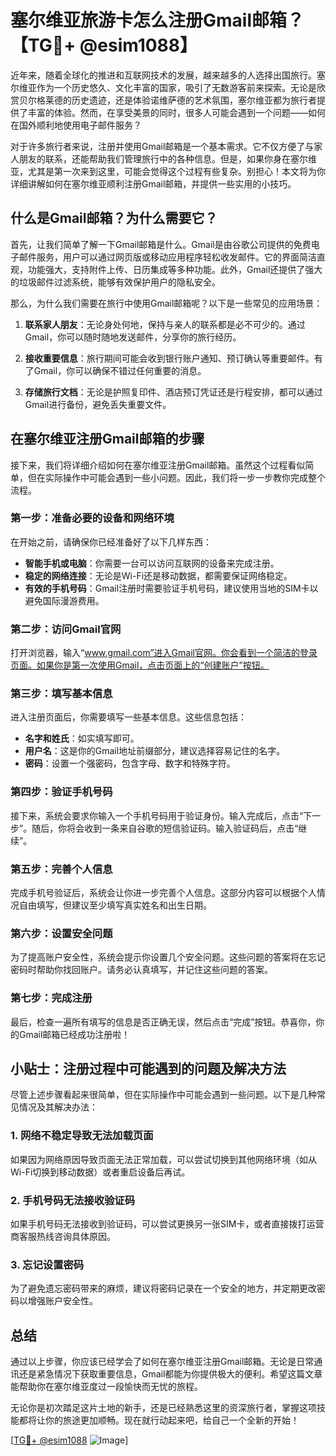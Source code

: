 # 塞尔维亚旅游卡怎么注册Gmail邮箱？【TG💪+ @esim1088】

近年来，随着全球化的推进和互联网技术的发展，越来越多的人选择出国旅行。塞尔维亚作为一个历史悠久、文化丰富的国家，吸引了无数游客前来探索。无论是欣赏贝尔格莱德的历史遗迹，还是体验诺维萨德的艺术氛围，塞尔维亚都为旅行者提供了丰富的体验。然而，在享受美景的同时，很多人可能会遇到一个问题——如何在国外顺利地使用电子邮件服务？

对于许多旅行者来说，注册并使用Gmail邮箱是一个基本需求。它不仅方便了与家人朋友的联系，还能帮助我们管理旅行中的各种信息。但是，如果你身在塞尔维亚，尤其是第一次来到这里，可能会觉得这个过程有些复杂。别担心！本文将为你详细讲解如何在塞尔维亚顺利注册Gmail邮箱，并提供一些实用的小技巧。

## 什么是Gmail邮箱？为什么需要它？

首先，让我们简单了解一下Gmail邮箱是什么。Gmail是由谷歌公司提供的免费电子邮件服务，用户可以通过网页版或移动应用程序轻松收发邮件。它的界面简洁直观，功能强大，支持附件上传、日历集成等多种功能。此外，Gmail还提供了强大的垃圾邮件过滤系统，能够有效保护用户的隐私安全。

那么，为什么我们需要在旅行中使用Gmail邮箱呢？以下是一些常见的应用场景：

1. **联系家人朋友**：无论身处何地，保持与亲人的联系都是必不可少的。通过Gmail，你可以随时随地发送邮件，分享你的旅行经历。
   
2. **接收重要信息**：旅行期间可能会收到银行账户通知、预订确认等重要邮件。有了Gmail，你可以确保不错过任何重要的消息。
   
3. **存储旅行文档**：无论是护照复印件、酒店预订凭证还是行程安排，都可以通过Gmail进行备份，避免丢失重要文件。

## 在塞尔维亚注册Gmail邮箱的步骤

接下来，我们将详细介绍如何在塞尔维亚注册Gmail邮箱。虽然这个过程看似简单，但在实际操作中可能会遇到一些小问题。因此，我们将一步一步教你完成整个流程。

### 第一步：准备必要的设备和网络环境

在开始之前，请确保你已经准备好了以下几样东西：

- **智能手机或电脑**：你需要一台可以访问互联网的设备来完成注册。
- **稳定的网络连接**：无论是Wi-Fi还是移动数据，都需要保证网络稳定。
- **有效的手机号码**：Gmail注册时需要验证手机号码，建议使用当地的SIM卡以避免国际漫游费用。

### 第二步：访问Gmail官网

打开浏览器，输入“www.gmail.com”进入Gmail官网。你会看到一个简洁的登录页面。如果你是第一次使用Gmail，点击页面上的“创建账户”按钮。

### 第三步：填写基本信息

进入注册页面后，你需要填写一些基本信息。这些信息包括：

- **名字和姓氏**：如实填写即可。
- **用户名**：这是你的Gmail地址前缀部分，建议选择容易记住的名字。
- **密码**：设置一个强密码，包含字母、数字和特殊字符。

### 第四步：验证手机号码

接下来，系统会要求你输入一个手机号码用于验证身份。输入完成后，点击“下一步”。随后，你将会收到一条来自谷歌的短信验证码。输入验证码后，点击“继续”。

### 第五步：完善个人信息

完成手机号验证后，系统会让你进一步完善个人信息。这部分内容可以根据个人情况自由填写，但建议至少填写真实姓名和出生日期。

### 第六步：设置安全问题

为了提高账户安全性，系统会提示你设置几个安全问题。这些问题的答案将在忘记密码时帮助你找回账户。请务必认真填写，并记住这些问题的答案。

### 第七步：完成注册

最后，检查一遍所有填写的信息是否正确无误，然后点击“完成”按钮。恭喜你，你的Gmail邮箱已经成功注册啦！

## 小贴士：注册过程中可能遇到的问题及解决方法

尽管上述步骤看起来很简单，但在实际操作中可能会遇到一些问题。以下是几种常见情况及其解决办法：

### 1. 网络不稳定导致无法加载页面

如果因为网络原因导致页面无法正常加载，可以尝试切换到其他网络环境（如从Wi-Fi切换到移动数据）或者重启设备后再试。

### 2. 手机号码无法接收验证码

如果手机号码无法接收到验证码，可以尝试更换另一张SIM卡，或者直接拨打运营商客服热线咨询具体原因。

### 3. 忘记设置密码

为了避免遗忘密码带来的麻烦，建议将密码记录在一个安全的地方，并定期更改密码以增强账户安全性。

## 总结

通过以上步骤，你应该已经学会了如何在塞尔维亚注册Gmail邮箱。无论是日常通讯还是紧急情况下获取重要信息，Gmail都能为你提供极大的便利。希望这篇文章能帮助你在塞尔维亚度过一段愉快而无忧的旅程。

无论你是初次踏足这片土地的新手，还是已经熟悉这里的资深旅行者，掌握这项技能都将让你的旅途更加顺畅。现在就行动起来吧，给自己一个全新的开始！

[[TG💪+ @esim1088](https://t.me/s/esim1088) ![Image](https://i.postimg.cc/4NQfJmqS/Snipaste-2025-05-13-00-14-12.png)]